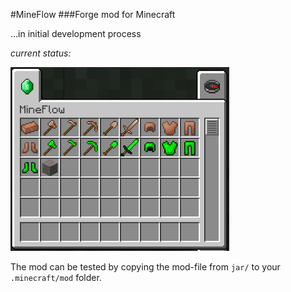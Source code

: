 #MineFlow
###Forge mod for Minecraft

...in initial development process

*current status:*  

<img src="https://raw.githubusercontent.com/natanael7/MineFlow/master/assets/images/status1.png" width="350">

The mod can be tested by copying the mod-file from `jar/` to your `.minecraft/mod` folder.